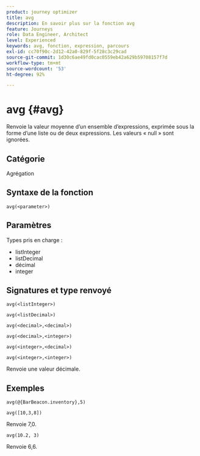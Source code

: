 ```yaml
---
product: journey optimizer
title: avg
description: En savoir plus sur la fonction avg
feature: Journeys
role: Data Engineer, Architect
level: Experienced
keywords: avg, fonction, expression, parcours
exl-id: cc70f90c-2d12-42a0-829f-5f28c3c29cad
source-git-commit: 1d30c6ae49fd0cac0559eb42a629b59708157f7d
workflow-type: tm+mt
source-wordcount: '53'
ht-degree: 92%

---
```


# avg {#avg}

Renvoie la valeur moyenne d’un ensemble d’expressions, exprimée sous la forme d’une liste ou de deux expressions. Les valeurs « null » sont ignorées.


## Catégorie

Agrégation

## Syntaxe de la fonction

`avg(<parameter>)`

## Paramètres

Types pris en charge :

* listInteger
* listDecimal
* décimal
* integer

## Signatures et type renvoyé

`avg(<listInteger>)`

`avg(<listDecimal>)`

`avg(<decimal>,<decimal>)`

`avg(<decimal>,<integer>)`

`avg(<integer>,<decimal>)`

`avg(<integer>,<integer>)`

Renvoie une valeur décimale.

## Exemples

`avg(@{BarBeacon.inventory},5)`

`avg([10,3,8])`

Renvoie 7,0.

`avg(10.2, 3)`

Renvoie 6,6.
